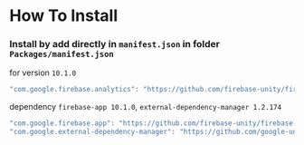 # How To Install

### Install by add directly in `manifest.json` in folder `Packages/manifest.json`

for version `10.1.0`
```csharp
"com.google.firebase.analytics": "https://github.com/firebase-unity/firebase-analytics.git#10.1.0",
```


dependency `firebase-app 10.1.0`, `external-dependency-manager 1.2.174`
```csharp
"com.google.firebase.app": "https://github.com/firebase-unity/firebase-app.git#10.1.0",
"com.google.external-dependency-manager": "https://github.com/google-unity/external-dependency-manager.git#1.2.174",
```
